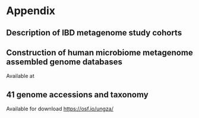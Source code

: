 # Appendix

## Description of IBD metagenome study cohorts

## Construction of human microbiome metagenome assembled genome databases

Available at 
## 41 genome accessions and taxonomy

Available for download https://osf.io/ungza/
